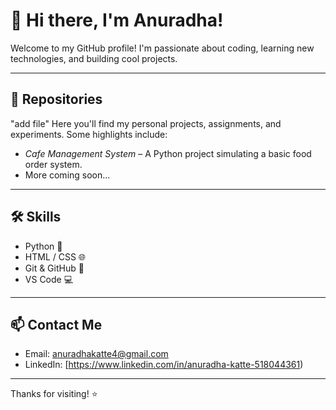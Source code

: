 # 👋 Hi there, I'm Anuradha!

Welcome to my GitHub profile! I'm passionate about coding, learning new technologies, and building cool projects.

---

## 📂 Repositories
"add file"
Here you'll find my personal projects, assignments, and experiments. Some highlights include:

- *Cafe Management System* – A Python project simulating a basic food order system.
- More coming soon...

---

## 🛠 Skills

- Python 🐍
- HTML / CSS 🌐
- Git & GitHub 🌲
- VS Code 💻

---

## 📫 Contact Me

- Email: anuradhakatte4@gmail.com
- LinkedIn: [https://www.linkedin.com/in/anuradha-katte-518044361)

---

Thanks for visiting! ⭐
